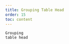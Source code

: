 ```yaml
---
title: Grouping Table Head
order: 15
toc: content
---
```


<code src='../examples/Group.tsx' description='Group table head with columns[n].children.'>Grouping table head</code>
